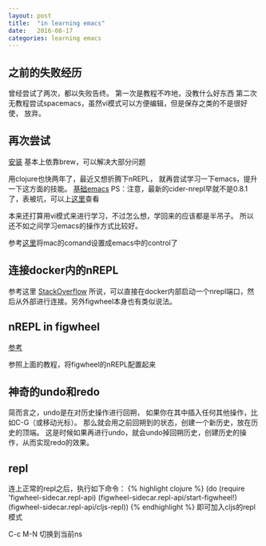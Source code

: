 ```yaml
---
layout: post
title:  "in learning emacs"
date:   2016-08-17
categories: learning emacs
---
```


## 之前的失败经历

曾经尝试了两次，都以失败告终。
第一次是教程不咋地，没教什么好东西
第二次无教程尝试spacemacs，虽然vi模式可以方便编辑，但是保存之类的不是很好使，
放弃。

## 再次尝试

[安装](http://clojure-doc.org/articles/tutorials/emacs.html)
基本上依靠brew，可以解决大部分问题

用clojure也快两年了，最近又想折腾下nREPL，
就再尝试学习一下emacs，提升一下这方面的技能。
[基础emacs](http://www.braveclojure.com/basic-emacs/)
PS：注意，最新的cider-nrepl早就不是0.8.1了，表被坑，可以上[这里](https://clojars.org/cider/cider-nrepl)查看

本来还打算用vi模式来进行学习，不过怎么想，学回来的应该都是半吊子。
所以还不如之间学习emacs的操作方式比较好。

参考[这里](http://stackoverflow.com/questions/14905133/how-to-set-cmd-key-binding-in-emacs)将mac的comand设置成emacs中的control了



## 连接docker内的nREPL
参考这里
[StackOverflow](http://stackoverflow.com/questions/22422820/connecting-to-a-headless-nrepl-running-in-a-docker-container-from-another-contai)
所说，可以直接在docker内部启动一个nrepl端口，然后从外部进行连接。另外figwheel本身也有类似说法。


## nREPL in figwheel

[参考](https://github.com/bhauman/lein-figwheel/wiki/Using-the-Figwheel-REPL-within-NRepl)

参照上面的教程，将figwheel的nREPL配置起来

## 神奇的undo和redo

简而言之，undo是在对历史操作进行回朔，
如果你在其中插入任何其他操作，比如C-G（或移动光标）。
那么就会用之前回朔到的状态，创建一个新历史，放在历史的顶端。
这是时候如果再进行undo，就会undo掉回朔历史，创建历史的操作，从而实现redo的效果。

## repl
连上正常的repl之后，执行如下命令：
{% highlight clojure %}
(do (require 'figwheel-sidecar.repl-api)
           (figwheel-sidecar.repl-api/start-figwheel!)
           (figwheel-sidecar.repl-api/cljs-repl))
{% endhighlight %}
即可加入cljs的repl模式

C-c M-N 切换到当前ns
